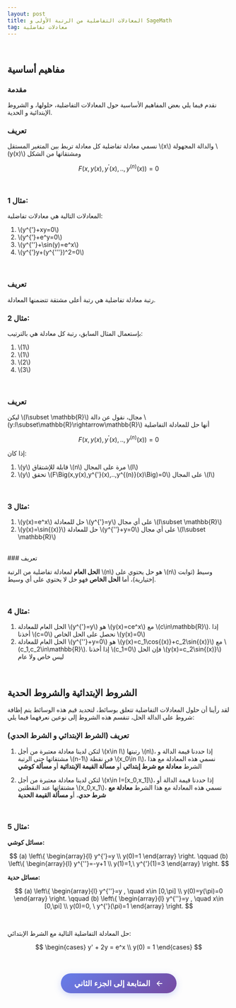 ```yaml
---
layout: post
title: المعادلات التفاضلية من الرتبة الأولى و SageMath
tag: معادلات تفاضلية
---
```


<br>

## مفاهيم أساسية

### مقدمة

نقدم فيما يلي بعض المفاهيم الأساسية حول المعادلات التفاضلية، حلولها، و الشروط الإبتدائية و الحدية.

### تعريف

نسمي معادلة تفاضلیة كل معادلة تربط بین المتغیر المستقل \\(x\\) والدالة المجھولة \\(y(x)\\) ومشتقاتھا من الشكل

$$F\Big(x,y(x),y^{'}(x),..,y^{(n)}(x)\Big)=0$$

<br>

### مثال 1:

المعادلات التالية هي معادلات تفاضلية:

1. \\(y^{'}+xy=0\\)
2. \\(y^{'}+e^y=0\\)
3. \\(y^{''}+\sin(y)=e^x\\)
4. \\(y^{'}y+(y^{'''})^2=0\\)

<br>

### تعريف

رتبة معادلة تفاضلیة ھي رتبة أعلى مشتقة تتضمنھا المعادلة.

### مثال 2:

بإستعمال المثال السابق، رتبة كل معادلة هي بالترتيب:

1. \\(1\\)
2. \\(1\\)
3. \\(2\\)
4. \\(3\\)

<br>

### تعريف

ليكن \\(I\subset \mathbb{R}\\) مجال، نقول عن دالة \\(y:I\subset\mathbb{R}\rightarrow\mathbb{R}\\) أنها حل للمعادلة التفاضلية 

$$F\Big(x,y(x),y^{'}(x),..,y^{(n)}(x)\Big)=0$$

إذا كان:

1. \\(y\\) قابلة للإشتقاق \\(n\\) مرة على المجال \\(I\\)
2. \\(y\\) تحقق \\(F\Big(x,y(x),y^{'}(x),..,y^{(n)}(x)\Big)=0\\) على المجال \\(I\\)

<br>

### مثال 3:

1. \\(y(x)=e^x\\) حل للمعادلة \\(y^{'}=y\\) على أي مجال \\(I\subset \mathbb{R}\\)
2. \\(y(x)=\sin{(x)}\\) حل للمعادلة \\(y^{''}+y=0\\) على أي مجال \\(I\subset \mathbb{R}\\)



<br>
### تعريف

**الحل العام** لمعادلة تفاضلية من الرتبة \\(n\\) هو حل يحتوي على \\(n\\) وسيط (ثوابت إختيارية)، أما **الحل الخاص** فهو حل لا يحتوي على أي وسيط.

<br>

### مثال 4:

1. الحل العام للمعادلة \\(y^{'}=y\\) هو \\(y(x)=ce^x\\) مع \\(c\in\mathbb{R}\\). إذا أخذنا \\(c=0\\) نحصل على الحل الخاص \\(y(x)=0\\)
2. الحل العام للمعادلة \\(y^{''}+y=0\\) هو \\(y(x)=c_1\cos{(x)}+c_2\sin{(x)}\\) مع \\(c_1,c_2\in\mathbb{R}\\). إذا أخذنا \\(c_1=0\\) فإن الحل \\(y(x)=c_2\sin{(x)}\\) ليس خاص ولا عام

<br>

## الشروط الإبتدائية والشروط الحدية

لقد رأينا أن حلول المعادلات التفاضلية تتعلق بوسائط، لتحديد قيم هذه الوسائط يتم إظافة شروط على الدالة الحل، تنقسم هذه الشروط إلى نوعين نعرفهما فيما يلي:

### تعريف (الشرط الإبتدائي و الشرط الحدي)

1. لتكن لدينا معادلة معتبرة من أجل \\(x\in I\\) رتبتها \\(n\\)، إذا حددنا قيمة الدالة و مشتقاتها حتى الرتبة \\(n-1\\) في نقطة \\(x_0\in I\\)، نسمي هذه المعادلة مع هذا الشرط **معادلة مع شرط إبتدائي** أو **مسألة القيمة الإبتدائية** أو **مسألة كوشي**

2. لتكن لدينا معادلة معتبرة من أجل \\(x\in I=[x_0,x_1]\\)، إذا حددنا قيمة الدالة أو مشتقاتها عند النقطتين \\(x_0,x_1\\)، نسمي هذه المعادلة مع هذا الشرط **معادلة مع شرط حدي**، أو **مسألة القيمة الحدية**

<br>

### مثال 5:

**مسائل كوشي:**

$$
(a) \left\{ \begin{array}{l}
y^{'}=y \\
y(0)=1
\end{array} \right.
\qquad
(b) \left\{ \begin{array}{l}
y^{''}=-y+1 \\
y(1)=1,\ y^{'}(1)=3
\end{array} \right.
$$

**مسائل حدية:**

$$
(a) \left\{ \begin{array}{l}
y^{''}=y , \quad x\in [0,\pi] \\
y(0)=y(\pi)=0
\end{array} \right.
\qquad
(b) \left\{ \begin{array}{l}
y^{''}=y , \quad x\in [0,\pi] \\
y(0)=0, \ y^{'}(\pi)=1
\end{array} \right.
$$

<br>


حل المعادلة التفاضلية التالية مع الشرط الإبتدائي:

$$
\begin{cases}
y' + 2y = e^x \\
y(0) = 1
\end{cases}
$$

<div class="sage">
  <script type="text/x-sage">
x = var("x")
y = function('y')(x)
eq = diff(y,x) + 2*y == exp(x) #تعريف المعادلة
solution = desolve(eq, y, ics=[0, 1]) #حل المعادلة مع الشرط الإبتدائي
print("\nالحل:")
%display latex
solution
  </script>
</div>

<br>








<style>
.continue-btn {
    background: linear-gradient(135deg, #667eea, #764ba2);
    color: white;
    border: none;
    padding: 12px 30px;
    border-radius: 25px;
    font-size: 1.1rem;
    font-weight: 600;
    cursor: pointer;
    transition: all 0.3s ease;
    box-shadow: 0 4px 15px rgba(102, 126, 234, 0.3);
    text-decoration: none;
    display: inline-block;
    margin: 20px 0;
}

.continue-btn:hover {
    transform: translateY(-2px);
    box-shadow: 0 6px 20px rgba(102, 126, 234, 0.4);
}

.continue-btn .arrow {
    margin-left: 8px;
    transition: transform 0.3s ease;
}

.continue-btn:hover .arrow {
    transform: translateX(3px);
}
</style>

<div style="text-align: center;">
    <a href="https://bmdz1.github.io/Diff_equa1/" class="continue-btn">
        المتابعة إلى الجزء الثاني <span class="arrow">←</span>
    </a>
</div>


